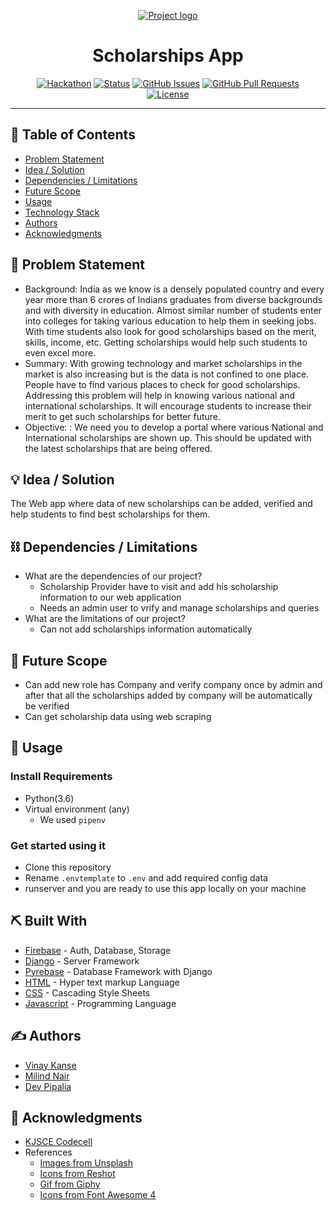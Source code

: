 <p align="center">
  <a href="" rel="noopener">
 <img src="https://i.imgur.com/AZ2iWek.png" alt="Project logo"></a>
</p>
<h1 align="center">Scholarships App</h1>

<div align="center">

[![Hackathon](https://img.shields.io/badge/hackathon-KJSCEHack6.0-orange.svg)](https://hack.kjsce.com/)
[![Status](https://img.shields.io/badge/status-active-success.svg)]()
[![GitHub Issues](https://img.shields.io/github/issues/VinayKanase/WhiteHats.svg)](https://github.com/VinayKanase/WhiteHats-Frontend/issues)
[![GitHub Pull Requests](https://img.shields.io/github/issues-pr/VinayKanase/WhiteHats.svg)](https://github.com/VinayKanase/WhiteHats-Frontend/pulls)  
[![License](https://img.shields.io/badge/license-MIT-blue.svg)](LICENSE.md)

</div>

---

## 📝 Table of Contents

- [Problem Statement](#problem_statement)
- [Idea / Solution](#idea)
- [Dependencies / Limitations](#limitations)
- [Future Scope](#future_scope)
- [Usage](#usage)
- [Technology Stack](#tech_stack)
- [Authors](#authors)
- [Acknowledgments](#acknowledgments)

## 🧐 Problem Statement <a name = "problem_statement"></a>

- Background: India as we know is a densely populated country and every year more than 6 crores of Indians graduates from diverse backgrounds and with diversity in education. Almost similar number of students enter into colleges for taking various education to help them in seeking jobs. With time students also look for good scholarships based on the merit, skills, income, etc. Getting scholarships would help such students to even excel more.
- Summary: With growing technology and market scholarships in the market is also increasing but is the data is not confined to one place. People have to find various places to check for good scholarships. Addressing this problem will help in knowing various national and international scholarships. It will encourage students to increase their merit to get such scholarships for better future.
- Objective: : We need you to develop a portal where various National and International scholarships are shown up. This should be updated with the latest scholarships that are being offered.

## 💡 Idea / Solution <a name = "idea"></a>

The Web app where data of new scholarships can be added, verified and help students to find best scholarships for them.

## ⛓️ Dependencies / Limitations <a name = "limitations"></a>

- What are the dependencies of our project?
  - Scholarship Provider have to visit and add his scholarship information to our web application
  - Needs an admin user to vrify and manage scholarships and queries
- What are the limitations of our project?
  - Can not add scholarships information automatically

## 🚀 Future Scope <a name = "future_scope"></a>

- Can add new role has Company and verify company once by admin and after that all the scholarships added by company will be automatically be verified
- Can get scholarship data using web scraping

## 🎈 Usage <a name="usage"></a>

### Install Requirements

- Python(3.6)
- Virtual environment (any)
  - We used `pipenv`

### Get started using it

- Clone this repository
- Rename `.envtemplate` to `.env` and add required config data
- runserver and you are ready to use this app locally on your machine

## ⛏️ Built With <a name = "tech_stack"></a>

- [Firebase](firebase.google.com/) - Auth, Database, Storage
- [Django](https://docs.djangoproject.com/) - Server Framework
- [Pyrebase](https://github.com/thisbejim/Pyrebase) - Database Framework with Django
- [HTML](https://www.w3schools.com/html/) - Hyper text markup Language
- [CSS](https://www.w3schools.com/css/) - Cascading Style Sheets
- [Javascript](https://www.w3schools.com/js/) - Programming Language

## ✍️ Authors <a name = "authors"></a>

- [Vinay Kanse](https://github.com/VinayKanase)
- [Milind Nair](https://github.com/milindnair)
- [Dev Pipalia](https://github.com/Vensuki)

## 🎉 Acknowledgments <a name = "acknowledgments"></a>

- [KJSCE Codecell](https://github.com/kjsce-codecell)
- References
  - [Images from Unsplash](https://unsplash.com/)
  - [Icons from Reshot](https://www.reshot.com/)
  - [Gif from Giphy](https://giphy.com/)
  - [Icons from Font Awesome 4](https://fontawesome.com/v4/icons/)
